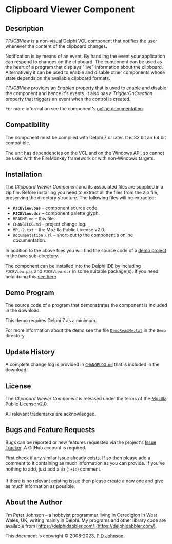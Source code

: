 # Clipboard Viewer Component

## Description

_TPJCBView_ is a non-visual Delphi VCL component that notifies the user whenever the content of the clipboard changes.

Notification is by means of an event. By handling the event your application can respond to changes on the clipboard. The component can be used as the heart of a program that displays "live" information about the clipboard. Alternatively it can be used to enable and disable other components whose state depends on the available clipboard formats.

_TPJCBView_ provides an _Enabled_ property that is used to enable and disable the component and hence it's events. It also has a _TriggerOnCreation_ property that triggers an event when the control is created.

For more information see the component's [online documentation](https://delphidabbler.com/url/cbview-docs).

## Compatibility

The component must be compiled with Delphi 7 or later. It is 32 bit an 64 bit compatible.

The unit has dependencies on the VCL and on the Windows API, so cannot be used with the FireMonkey framework or with non-Windows targets.

## Installation

The _Clipboard Viewer Component_ and its associated files are supplied in a zip file. Before installing you need to extract all the files from the zip file, preserving the directory structure. The following files will be extracted:

* **`PJCBView.pas`** – component source code.
* **`PJCBView.dcr`** – component palette glyph.
* `README.md` – this file.
* `CHANGELOG.md` – project change log.
* `MPL-2.txt` – the Mozilla Public License v2.0.
* `Documentation.url` – short-cut to the component's online documentation.

In addition to the above files you will find the source code of a [demo project](#demo-program) in the `Demo` sub-directory.

The component can be installed into the Delphi IDE by including `PJCBView.pas` and `PJCBView.dcr` in some suitable package(s). If you need help doing this [see here](https://delphidabbler.com/url/install-comp).

## Demo Program

The source code of a program that demonstrates the component is included in the download.

This demo requires Delphi 7 as a minimum.

For more information about the demo see the file [`DemoReadMe.txt`](https://raw.githubusercontent.com/ddablib/cbview/main/Demo/DemoReadMe.txt) in the `Demo` directory.

## Update History

A complete change log is provided in [`CHANGELOG.md`](https://github.com/ddablib/cbview/blob/main/CHANGELOG.md) that is included in the download.

## License

The _Clipboard Viewer Component_ is released under the terms of the [Mozilla Public License v2.0](https://www.mozilla.org/MPL/2.0/).

All relevant trademarks are acknowledged.

## Bugs and Feature Requests

Bugs can be reported or new features requested via the project's [Issue Tracker](https://github.com/ddablib/cbview/issues). A GitHub account is required.

First check if any similar issue already exists. If so then please add a comment to it containing as much information as you can provide. If you've nothing to add, just add a :+1: (`:+1:`) comment.

If there is no relevant existing issue then please create a new one and give as much information as possible.

## About the Author

I'm Peter Johnson – a hobbyist programmer living in Ceredigion in West Wales, UK, writing mainly in Delphi. My programs and other library code are available from [https://delphidabbler.com/](https://delphidabbler.com/).

This document is copyright © 2008-2023, [P D Johnson](https://gravatar.com/delphidabbler).
